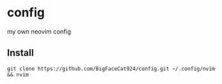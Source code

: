 # config
my own neovim config

## Install
```
git clone https://github.com/BigFaceCat924/config.git ~/.config/nvim && nvim
```
